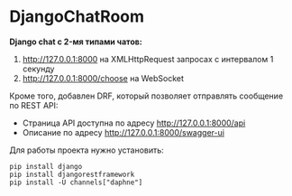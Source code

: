 # DjangoChatRoom
**Django chat c 2-мя типами чатов:**
1. http://127.0.0.1:8000 на XMLHttpRequest запросах с интервалом 1 секунду 
2. http://127.0.0.1:8000/choose на WebSocket

Кроме того, добавлен DRF, который позволяет отправлять сообщение по REST API:
- Страница API доступна по адресу http://127.0.0.1:8000/api
- Описание по адресу http://127.0.0.1:8000/swagger-ui

Для работы проекта нужно установить:
```
pip install django
pip install djangorestframework
pip install -U channels["daphne"]

```
